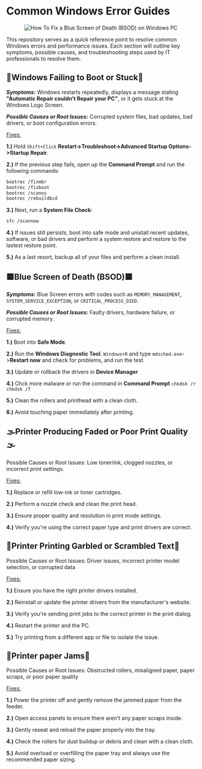 <h1>Common Windows Error Guides</h1>
<p align="center">
<img src="https://www.securedatarecovery.com/Media/blog/2024/blue-screen-of-death-laptop.webp" alt="How To Fix a Blue Screen of Death (BSOD) on Windows PC"/>
</p>

This repository serves as a quick reference point to resolve common Windows errors and performance issues. Each section will outline key symptoms, possible causes, and troubleshooting steps used by IT professionals to resolve them.

<h2>🥾Windows Failing to Boot or Stuck🥾</h2>  

***Symptoms:*** Windows restarts repeatedly, displays a message stating **"Automatic Repair couldn't Repair your PC"**, or it gets stuck at the Windows Logo Screen.    

***Possible Causes or Root Issues:*** Corrupted system files, bad updates, bad drivers, or boot configuration errors.


<ins>Fixes:</ins> 

**1.)** Hold `Shift+Click` **Restart->Troubleshoot->Advanced Startup Options->Startup Repair**.

**2.)** If the previous step fails, open up the **Command Prompt** and run the following commands:

```bash
bootrec /fixmbr  
bootrec /fixboot  
bootrec /scanos  
bootrec /rebuildbcd
```

**3.)** Next, run a **System File Check**: 

```bash
sfc /scannow
```
**4.)** If issues still persists, boot into safe mode and unistall recent updates, software, or bad drivers and perform a system restore and restore to the lastest restore point. 

**5.)** As a last resort, backup all of your files and perform a clean install.

<h2>🟦Blue Screen of Death (BSOD)🟦</h2>  

***Symptoms:*** Blue Screen errors with codes such as `MEMORY_MANAGEMENT`, `SYSTEM_SERVICE_EXCEPTION`, or `CRITICAL_PROCESS_DIED`.

***Possible Causes or Root Issues:*** Faulty drivers, hardware failure, or corrupted memory.  

<ins>Fixes:</ins> 

**1.)** Boot into **Safe Mode**.  

**2.)** Run the **Windows Diagnostic Tool**. `Windows+R` and type `mdsched.exe`->**Restart now** and check for problems, and run the test.

**3.)** Update or rollback the drivers in **Device Manager**

**4.)** Chck more malware or run the command in **Command Prompt** `chkdsk /r` `chkdsk /f`

**5.)** Clean the rollers and printhead with a clean cloth.

**6.)** Avoid touching paper immediately after printing. 

<h2>🌫️Printer Producing Faded or Poor Print Quality🌫️</h2>

Possible Causes or Root Issues: Low toner/ink, clogged nozzles, or incorrect print settings.


<ins>Fixes:</ins> 

**1.)** Replace or refill low-ink or toner cartridges.

**2.)** Perform a nozzle check and clean the print head.

**3.)** Ensure proper quality and resolution in print mode settings.

**4.)** Verify you're using the correct paper type and print drivers are correct.

 <h2>🔡Printer Printing Garbled or Scrambled Text🔡</h2>

Possible Causes or Root Issues: Driver issues, incorrect printer model selection, or corrupted data


<ins>Fixes:</ins> 

**1.)** Ensure you have the right printer drivers installed.

**2.)** Reinstall or update the printer drivers from the manufacturer's website.

**3.)** Verify you're sending print jobs to the correct printer in the print dialog.

**4.)** Restart the printer and the PC.

**5.)** Try printing from a different app or file to isolate the issue. 

 <h2>📄Printer paper Jams📄</h2>

Possible Causes or Root Issues: Obstructed rollers, misaligned paper, paper scraps, or poor paper quality

<ins>Fixes:</ins> 

**1.)** Power the printer off and gently remove the jammed paper from the feeder.

**2.)** Open access panels to ensure there aren't any paper scraps inside.

**3.)** Gently reseat and reload the paper properly into the tray.

**4.)** Check the rollers for dust buildup or debris and clean with a clean cloth.

**5.)** Avoid overload or overfilling the paper tray and always use the recommended paper sizing. 
